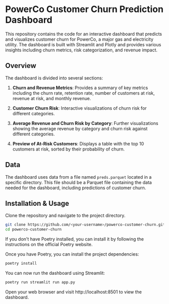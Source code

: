 # PowerCo Customer Churn Prediction Dashboard

This repository contains the code for an interactive dashboard that predicts and visualizes customer churn for PowerCo, a major gas and electricity utility. The dashboard is built with Streamlit and Plotly and provides various insights including churn metrics, risk categorization, and revenue impact.

## Overview

The dashboard is divided into several sections:

1. **Churn and Revenue Metrics**: Provides a summary of key metrics including the churn rate, retention rate, number of customers at risk, revenue at risk, and monthly revenue.

2. **Customer Churn Risk**: Interactive visualizations of churn risk for different categories.

3. **Average Revenue and Churn Risk by Category**: Further visualizations showing the average revenue by category and churn risk against different categories.

4. **Preview of At-Risk Customers**: Displays a table with the top 10 customers at risk, sorted by their probability of churn.

## Data

The dashboard uses data from a file named `preds.parquet` located in a specific directory. This file should be a Parquet file containing the data needed for the dashboard, including predictions of customer churn.

## Installation & Usage

Clone the repository and navigate to the project directory.

```bash
git clone https://github.com/<your-username>/powerco-customer-churn.git
cd powerco-customer-churn

```
If you don't have Poetry installed, you can install it by following the instructions on the official Poetry website.

Once you have Poetry, you can install the project dependencies:


```bash
poetry install
```

You can now run the dashboard using Streamlit:

```bash
poetry run streamlit run app.py
```

Open your web browser and visit http://localhost:8501 to view the dashboard.